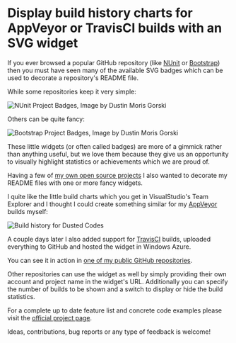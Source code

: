 ﻿<!--
    Tags: appveyor travisci github svg
    Type: HTML
-->

# Display build history charts for AppVeyor or TravisCI builds with an SVG widget

<p>If you ever browsed a popular GitHub repository (like <a href="https://github.com/nunit/nunit">NUnit</a> or <a href="https://github.com/twbs/bootstrap">Bootstrap</a>) then you must have seen many of the available SVG badges which can be used to decorate a repository's README file.
</p>
<p>While some repositories keep it very simple:</p>
<img src="https://storage.googleapis.com/dustedcodes/images/blog-posts/2015-08-30/20384154514_4e48fdc582_o.png" alt="NUnit Project Badges, Image by Dustin Moris Gorski">

<p>Others can be quite fancy:</p>
<img src="https://storage.googleapis.com/dustedcodes/images/blog-posts/2015-08-30/20996898652_6205e41d46_o.png" alt="Bootstrap Project Badges, Image by Dustin Moris Gorski">

<p>These little widgets (or often called badges) are more of a gimmick rather than anything useful, but we love them because they give us an opportunity to visually highlight statistics or achievements which we are proud of.</p>

<p>Having a few of <a href="https://github.com/dustinmoris">my own open source projects</a> I also wanted to decorate my README files with one or more fancy widgets.</p>
<p>I quite like the little build charts which you get in VisualStudio's Team Explorer and I thought I could create something similar for my <a href="http://www.appveyor.com/">AppVeyor</a> builds myself:</p>
<img src="https://ci-buildstats.azurewebsites.net/appveyor/chart/dustinmoris/dustedcodes" alt="Build history for Dusted Codes"/>

<p>A couple days later I also added support for <a href="https://travis-ci.org/">TravisCI</a> builds, uploaded everything to GitHub and hosted the widget in Windows Azure.</p>

<p>You can see it in action in <a href="https://github.com/dustinmoris/DustedCodes">one of my public GitHub repositories</a>.</p>

<p>Other repositories can use the widget as well by simply providing their own account and project name in the widget's URL. Additionally you can specify the number of builds to be shown and a switch to display or hide the build statistics.</p>

<p>For a complete up to date feature list and concrete code examples please visit the <a href="https://github.com/dustinmoris/CI-BuildStats">official project page</a>.
</p>

<p>Ideas, contributions, bug reports or any type of feedback is welcome!</p>